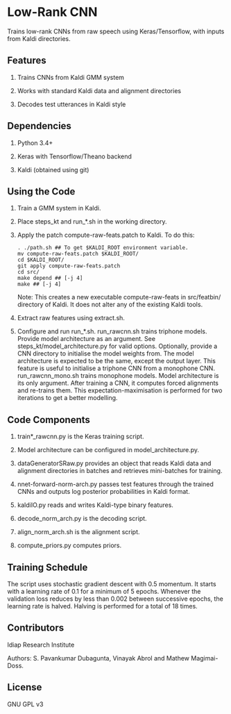 # Low-Rank CNN

Trains low-rank CNNs from raw speech using Keras/Tensorflow,
with inputs from Kaldi directories.

## Features

1. Trains CNNs from Kaldi GMM system

2. Works with standard Kaldi data and alignment directories

3. Decodes test utterances in Kaldi style

## Dependencies

1. Python 3.4+

2. Keras with Tensorflow/Theano backend

3. Kaldi (obtained using git)

## Using the Code

1. Train a GMM system in Kaldi.

2. Place steps\_kt and run\_\*.sh in the working directory.

3. Apply the patch compute-raw-feats.patch to Kaldi. To do this:
    ```
    . ./path.sh ## To get $KALDI_ROOT environment variable.
    mv compute-raw-feats.patch $KALDI_ROOT/
    cd $KALDI_ROOT/
    git apply compute-raw-feats.patch
    cd src/
    make depend ## [-j 4]
    make ## [-j 4]
    ```
    Note: This creates a new executable compute-raw-feats in
    src/featbin/ directory of Kaldi. It does not alter any of
    the existing Kaldi tools.

4. Extract raw features using extract.sh.

5. Configure and run run\_\*.sh.
   run\_rawcnn.sh trains triphone models. Provide model architecture
   as an argument. See steps\_kt/model\_architecture.py for valid
   options. Optionally, provide a CNN directory to initialise the
   model weights from. The model architecture is expected to be the
   same, except the output layer. This feature is useful to initialise
   a triphone CNN from a monophone CNN.
   run\_rawcnn\_mono.sh trains monophone models. Model architecture
   is its only argument. After training a CNN, it computes forced
   alignments and re-trains them. This expectation-maximisation is
   performed for two iterations to get a better modelling.

## Code Components

1. train\*\_rawcnn.py is the Keras training script.

2. Model architecture can be configured in model\_architecture.py.

2. dataGeneratorSRaw.py provides an object that reads Kaldi data and 
  alignment directories in batches and retrieves mini-batches for 
  training.

3. nnet-forward-norm-arch.py passes test features through the trained
  CNNs and outputs log posterior probabilities in Kaldi format.

4. kaldiIO.py reads and writes Kaldi-type binary features.

5. decode\_norm\_arch.py is the decoding script.

6. align\_norm\_arch.sh is the alignment script.

7. compute\_priors.py computes priors.

## Training Schedule

The script uses stochastic gradient descent with 0.5 momentum. It 
starts with a learning rate of 0.1 for a minimum of 5 
epochs. Whenever the validation loss reduces by less than 0.002 
between successive epochs, the learning rate is halved. Halving
is performed for a total of 18 times.

## Contributors

Idiap Research Institute

Authors: S. Pavankumar Dubagunta, Vinayak Abrol and Mathew Magimai-Doss.

## License

GNU GPL v3
